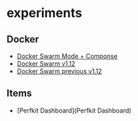 # experiments


## Docker 
- [Docker Swarm Mode + Componse](docker-swarm-mode-compose.md)
- [Docker Swarm v1.12](docker-swarm-1.12.md)
- [Docker Swarm previous v1.12](docker-swarm-ha.md)


## Items
- [Perfkit Dashboard](Perfkit Dashboard)
